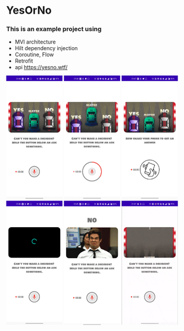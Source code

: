 # YesOrNo
### This is an example project using

  - MVI architecture
  - Hilt dependency injection
  - Coroutine, Flow
  - Retrofit
  - api https://yesno.wtf/

<img src="screen_capture1.png" width="30%"></img>
<img src="screen_capture2.png" width="30%"></img>
<img src="screen_capture3.png" width="30%"></img>
<img src="screen_capture4.png" width="30%"></img>
<img src="screen_capture5.png" width="30%"></img>
<img src="screen.gif" width="30%"></img>

